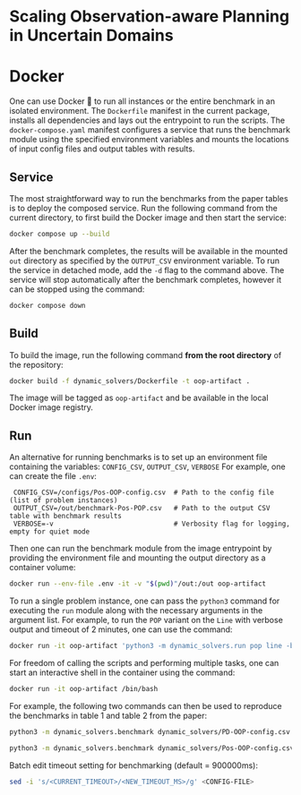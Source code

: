 # Scaling Observation-aware Planning in Uncertain Domains

# Docker

One can use Docker 🐳 to run all instances or the entire benchmark in an isolated environment. The `Dockerfile` manifest 
in the current package, installs all dependencies and lays out the entrypoint to run the scripts. The `docker-compose.yaml`
manifest configures a service that runs the benchmark module using the specified environment variables and mounts the locations
of input config files and output tables with results.

## Service
The most straightforward way to run the benchmarks from the paper tables is to deploy the composed service. Run the following
command from the current directory, to first build the Docker image and then start the service:

```bash
docker compose up --build
```
After the benchmark completes, the results will be available in the mounted `out` directory as specified by the `OUTPUT_CSV` environment variable.
To run the service in detached mode, add the `-d` flag to the command above. The service will stop automatically after the benchmark completes, however
it can be stopped using the command:

```bash
docker compose down
```


## Build
To build the image, run the following command **from the root directory** of the repository:

```bash
docker build -f dynamic_solvers/Dockerfile -t oop-artifact .
```
The image will be tagged as `oop-artifact` and be available in the local Docker image registry.

## Run
An alternative for running benchmarks is to set up an environment file containing the variables: `CONFIG_CSV`, `OUTPUT_CSV`, `VERBOSE`
For example, one can create the file `.env`:
```dotenv
 CONFIG_CSV=/configs/Pos-OOP-config.csv  # Path to the config file (list of problem instances)
 OUTPUT_CSV=/out/benchmark-Pos-POP.csv   # Path to the output CSV table with benchmark results
 VERBOSE=-v                              # Verbosity flag for logging, empty for quiet mode
```
Then one can run the benchmark module from the image entrypoint by providing the environment file and mounting the output directory as a container volume:
```bash
docker run --env-file .env -it -v "$(pwd)"/out:/out oop-artifact
```

To run a single problem instance, one can pass the `python3` command for executing the `run` module along with the necessary arguments in the argument list. 
For example, to run the `POP` variant on the `Line` with verbose output and timeout of $2$ minutes, one can use the command:

```bash
docker run -it oop-artifact 'python3 -m dynamic_solvers.run pop line -b 2 -g 124 -ln 249 -t "<= 125" --timeout 120000 -v'
```

For freedom of calling the scripts and performing multiple tasks, one can start an interactive shell in the container using the command:
```bash
docker run -it oop-artifact /bin/bash
```

For example, the following two commands can then be used to reproduce the benchmarks in table 1 and table 2 from the paper:

```bash
python3 -m dynamic_solvers.benchmark dynamic_solvers/PD-OOP-config.csv --output dynamic_solvers/PD-OOP-results.csv

python3 -m dynamic_solvers.benchmark dynamic_solvers/Pos-OOP-config.csv --output dynamic_solvers/Pos-OOP-results.csv

```

Batch edit timeout setting for benchmarking (default = 900000ms):
```bash
sed -i 's/<CURRENT_TIMEOUT>/<NEW_TIMEOUT_MS>/g' <CONFIG-FILE>
```
